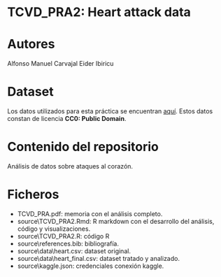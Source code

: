# TCVD_PRA2: Heart attack data

# Autores
Alfonso Manuel Carvajal
Eider Ibiricu

# Dataset

Los datos utilizados para esta práctica se encuentran [aquí](https://www.kaggle.com/datasets/rashikrahmanpritom/heart-attack-analysis-prediction-dataset). Estos datos constan de licencia **CC0: Public Domain**.

# Contenido del repositorio

Análisis de datos sobre ataques al corazón.

# Ficheros 

- TCVD_PRA.pdf: memoria con el análisis completo.
- source\TCVD_PRA2.Rmd: R markdown con el desarrollo del análisis, código y visualizaciones.
- source\TCVD_PRA2.R: código R
- source\references.bib: bibliografía.
- source\data\heart.csv: dataset original.
- source\data\heart_final.csv: dataset tratado y analizado.
- source\kaggle.json: credenciales conexión kaggle.



